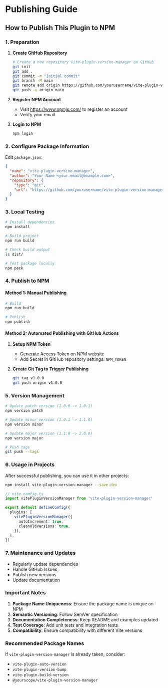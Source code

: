 # Publishing Guide

## How to Publish This Plugin to NPM

### 1. Preparation

1. **Create GitHub Repository**

   ```bash
   # Create a new repository vite-plugin-version-manager on GitHub
   git init
   git add .
   git commit -m "Initial commit"
   git branch -M main
   git remote add origin https://github.com/yourusername/vite-plugin-version-manager.git
   git push -u origin main
   ```

2. **Register NPM Account**

   - Visit https://www.npmjs.com/ to register an account
   - Verify your email

3. **Login to NPM**
   ```bash
   npm login
   ```

### 2. Configure Package Information

Edit `package.json`:

```json
{
  "name": "vite-plugin-version-manager",
  "author": "Your Name <your.email@example.com>",
  "repository": {
    "type": "git",
    "url": "https://github.com/yourusername/vite-plugin-version-manager.git"
  }
}
```

### 3. Local Testing

```bash
# Install dependencies
npm install

# Build project
npm run build

# Check build output
ls dist/

# Test package locally
npm pack
```

### 4. Publish to NPM

#### Method 1: Manual Publishing

```bash
# Build
npm run build

# Publish
npm publish
```

#### Method 2: Automated Publishing with GitHub Actions

1. **Setup NPM Token**

   - Generate Access Token on NPM website
   - Add Secret in GitHub repository settings: `NPM_TOKEN`

2. **Create Git Tag to Trigger Publishing**
   ```bash
   git tag v1.0.0
   git push origin v1.0.0
   ```

### 5. Version Management

```bash
# Update patch version (1.0.0 -> 1.0.1)
npm version patch

# Update minor version (1.0.1 -> 1.1.0)
npm version minor

# Update major version (1.1.0 -> 2.0.0)
npm version major

# Push tags
git push --tags
```

### 6. Usage in Projects

After successful publishing, you can use it in other projects:

```bash
npm install vite-plugin-version-manager --save-dev
```

```typescript
// vite.config.ts
import vitePluginVersionManager from 'vite-plugin-version-manager'

export default defineConfig({
  plugins: [
    vitePluginVersionManager({
      autoIncrement: true,
      cleanOldVersions: true,
    }),
  ],
})
```

### 7. Maintenance and Updates

- Regularly update dependencies
- Handle GitHub Issues
- Publish new versions
- Update documentation

### Important Notes

1. **Package Name Uniqueness**: Ensure the package name is unique on NPM
2. **Semantic Versioning**: Follow SemVer specification
3. **Documentation Completeness**: Keep README and examples updated
4. **Test Coverage**: Add unit tests and integration tests
5. **Compatibility**: Ensure compatibility with different Vite versions

### Recommended Package Names

If `vite-plugin-version-manager` is already taken, consider:

- `vite-plugin-auto-version`
- `vite-plugin-version-bump`
- `vite-plugin-build-version`
- `@yourscope/vite-plugin-version-manager`